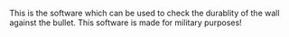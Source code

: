 This is the software which can be used to check the durablity of the wall against the bullet.
This software is made for military purposes!